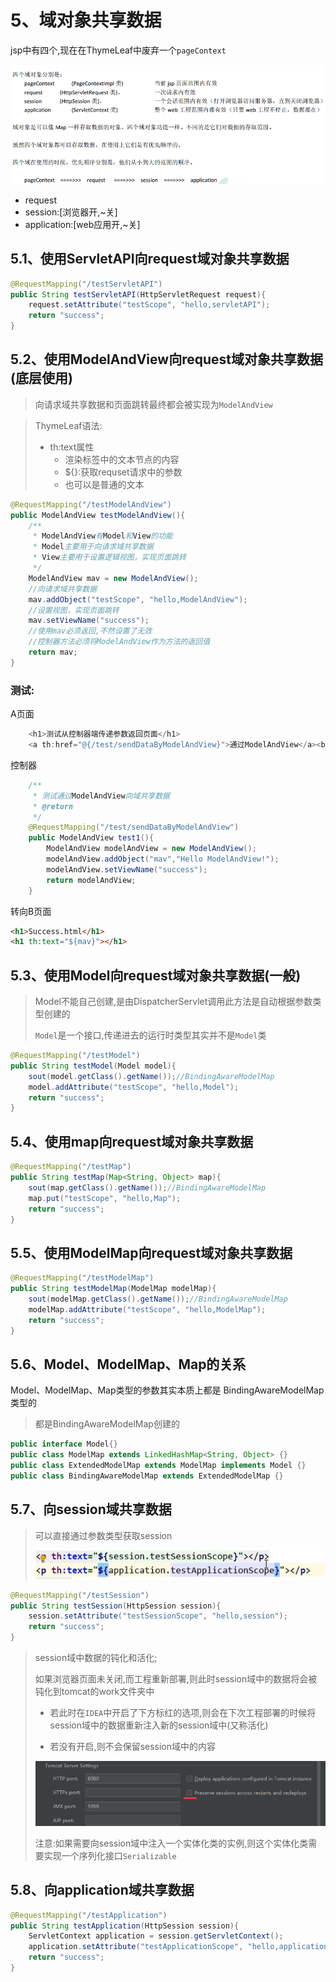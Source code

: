 # 5、域对象共享数据

jsp中有四个,现在在ThymeLeaf中废弃一个`pageContext`

![image-20230106093554874](assets/image-20230106093554874.png)

- request
- session:[浏览器开,~关]
- application:[web应用开,~关]

## 5.1、使用ServletAPI向request域对象共享数据

```java
@RequestMapping("/testServletAPI")
public String testServletAPI(HttpServletRequest request){
    request.setAttribute("testScope", "hello,servletAPI");
    return "success";
}
```

## 5.2、使用ModelAndView向request域对象共享数据(底层使用)

>向请求域共享数据和页面跳转最终都会被实现为`ModelAndView`

> ThymeLeaf语法:
>
> - th:text属性
>   - 渲染标签中的文本节点的内容
>   - ${}:获取requset请求中的参数
>   - 也可以是普通的文本

```java
@RequestMapping("/testModelAndView")
public ModelAndView testModelAndView(){
    /**
     * ModelAndView有Model和View的功能
     * Model主要用于向请求域共享数据
     * View主要用于设置逻辑视图，实现页面跳转
     */
    ModelAndView mav = new ModelAndView();
    //向请求域共享数据
    mav.addObject("testScope", "hello,ModelAndView");
    //设置视图，实现页面跳转
    mav.setViewName("success");
    //使用mav必须返回,不然设置了无效
    //控制器方法必须将ModelAndView作为方法的返回值
    return mav;
}
```

### 测试:

A页面

```java
    <h1>测试从控制器端传递参数返回页面</h1>
    <a th:href="@{/test/sendDataByModelAndView}">通过ModelAndView</a><br/>
```

控制器

```java
    /**
     * 测试通过ModelAndView向域共享数据
     * @return
     */
    @RequestMapping("/test/sendDataByModelAndView")
    public ModelAndView test1(){
        ModelAndView modelAndView = new ModelAndView();
        modelAndView.addObject("mav","Hello ModelAndView!");
        modelAndView.setViewName("success");
        return modelAndView;
    }
```

转向B页面

```html
<h1>Success.html</h1>
<h1 th:text="${mav}"></h1>
```

## 5.3、使用Model向request域对象共享数据(一般)

> Model不能自己创建,是由DispatcherServlet调用此方法是自动根据参数类型创建的
>
> `Model`是一个接口,传递进去的运行时类型其实并不是`Model`类

```java
@RequestMapping("/testModel")
public String testModel(Model model){
    sout(model.getClass().getName());//BindingAwareModelMap
    model.addAttribute("testScope", "hello,Model");
    return "success";
}
```

## 5.4、使用map向request域对象共享数据

```java
@RequestMapping("/testMap")
public String testMap(Map<String, Object> map){
    sout(map.getClass().getName());//BindingAwareModelMap
    map.put("testScope", "hello,Map");
    return "success";
}
```

## 5.5、使用ModelMap向request域对象共享数据

```java
@RequestMapping("/testModelMap")
public String testModelMap(ModelMap modelMap){
    sout(modelMap.getClass().getName());//BindingAwareModelMap
    modelMap.addAttribute("testScope", "hello,ModelMap");
    return "success";
}
```

## 5.6、Model、ModelMap、Map的关系

Model、ModelMap、Map类型的参数其实本质上都是 BindingAwareModelMap 类型的

> 都是BindingAwareModelMap创建的

```java
public interface Model{}
public class ModelMap extends LinkedHashMap<String, Object> {}
public class ExtendedModelMap extends ModelMap implements Model {}
public class BindingAwareModelMap extends ExtendedModelMap {}
```

## 5.7、向session域共享数据

> 可以直接通过参数类型获取session
>
> ![image-20230106093851443](assets/image-20230106093851443.png)

```java
@RequestMapping("/testSession")
public String testSession(HttpSession session){
    session.setAttribute("testSessionScope", "hello,session");
    return "success";
}
```

> session域中数据的钝化和活化;
>
> 如果浏览器页面未关闭,而工程重新部署,则此时session域中的数据将会被钝化到tomcat的work文件夹中
>
> - 若此时在`IDEA`中开启了下方标红的选项,则会在下次工程部署的时候将session域中的数据重新注入新的session域中(又称活化)
>
> - 若没有开启,则不会保留session域中的内容
>
> ![image-20230106094741314](assets/image-20230106094741314.png)
>
> 注意:如果需要向session域中注入一个实体化类的实例,则这个实体化类需要实现一个序列化接口`Serializable`

## 5.8、向application域共享数据

```java
@RequestMapping("/testApplication")
public String testApplication(HttpSession session){
    ServletContext application = session.getServletContext();
    application.setAttribute("testApplicationScope", "hello,application");
    return "success";
}
```
